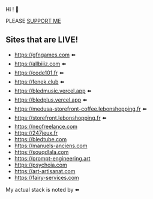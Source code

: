 Hi ! 👋

PLEASE [SUPPORT ME](https://github.com/nazimboudeffa/nazimboudeffa/blob/main/README-more.md)

Sites that are LIVE!
--

- https://gfngames.com ⬅️ 
- https://allbiiiz.com ⬅️ 
- https://code101.fr ⬅️ 
- https://fenek.club ⬅️ 
- https://bledmusic.vercel.app ⬅️ 
- https://bledplus.vercel.app ⬅️ 
- https://medusa-storefront-coffee.lebonshopping.fr ⬅️ 
- https://storefront.lebonshopping.fr ⬅️ 
- https://neofreelance.com
- https://247jeux.fr
- https://bledtube.com
- https://manuels-anciens.com
- https://souqdlala.com
- https://prompt-engineering.art
- https://psychoia.com
- https://art-artisanat.com
- https://fairy-services.com

My actual stack is noted by ⬅️ 
